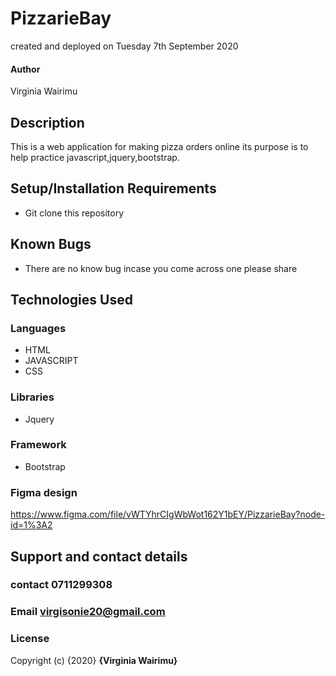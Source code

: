 # PizzarieBay
created and deployed on Tuesday 7th September 2020
#### Author
Virginia Wairimu
## Description
This is a web application for making pizza orders online its purpose is to help practice javascript,jquery,bootstrap.
## Setup/Installation Requirements
* Git clone this repository
## Known Bugs
* There are no know bug incase you come across one please share
## Technologies Used
### Languages
* HTML
* JAVASCRIPT
* CSS
### Libraries
* Jquery
### Framework
* Bootstrap
### Figma design
https://www.figma.com/file/vWTYhrCIgWbWot162Y1bEY/PizzarieBay?node-id=1%3A2
## Support and contact details
### contact 0711299308
### Email virgisonie20@gmail.com
### License

Copyright (c) {2020} **{Virginia Wairimu}**
  